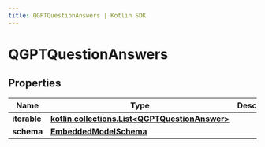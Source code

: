 ```yaml
---
title: QGPTQuestionAnswers | Kotlin SDK
---
```




# QGPTQuestionAnswers

## Properties
Name | Type | Description | Notes
------------ | ------------- | ------------- | -------------
**iterable** | [**kotlin.collections.List&lt;QGPTQuestionAnswer&gt;**](QGPTQuestionAnswer) |  | 
**schema** | [**EmbeddedModelSchema**](EmbeddedModelSchema) |  |  [optional]




